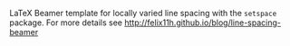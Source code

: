 LaTeX Beamer template for locally varied line spacing with the `setspace` package. For more details see http://felix11h.github.io/blog/line-spacing-beamer
